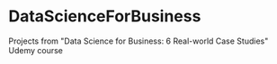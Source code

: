 # DataScienceForBusiness
Projects from "Data Science for Business: 6 Real-world Case Studies" Udemy course
